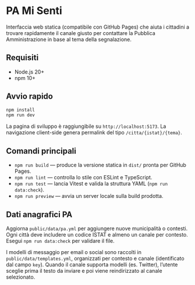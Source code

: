 # PA Mi Senti

Interfaccia web statica (compatibile con GitHub Pages) che aiuta i cittadini a trovare rapidamente il canale giusto per contattare la Pubblica Amministrazione in base al tema della segnalazione.

## Requisiti

- Node.js 20+
- npm 10+

## Avvio rapido

```bash
npm install
npm run dev
```

La pagina di sviluppo è raggiungibile su `http://localhost:5173`. La navigazione client-side genera permalink del tipo `/citta/{istat}/{tema}`.

## Comandi principali

- `npm run build` — produce la versione statica in `dist/` pronta per GitHub Pages.
- `npm run lint` — controlla lo stile con ESLint e TypeScript.
- `npm run test` — lancia Vitest e valida la struttura YAML (`npm run data:check`).
- `npm run preview` — avvia un server locale sulla build prodotta.

## Dati anagrafici PA

Aggiorna `public/data/pa.yml` per aggiungere nuove municipalità o contesti. Ogni città deve includere un codice ISTAT e almeno un canale per contesto. Esegui `npm run data:check` per validare il file.

I modelli di messaggio per email o social sono raccolti in `public/data/templates.yml`, organizzati per contesto e canale (identificato dal campo `key`). Quando il canale supporta modelli (es. Twitter), l’utente sceglie prima il testo da inviare e poi viene reindirizzato al canale selezionato.
